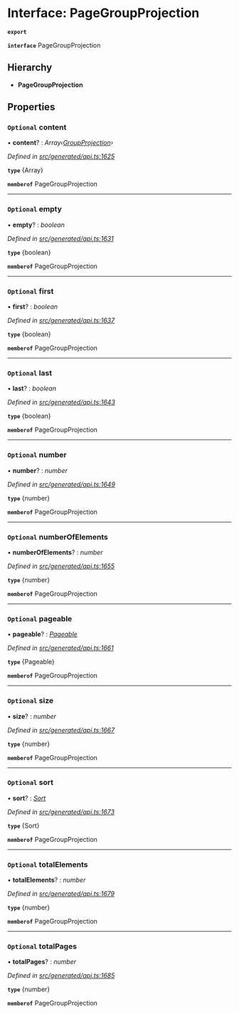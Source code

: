 # Interface: PageGroupProjection

**`export`** 

**`interface`** PageGroupProjection

## Hierarchy

* **PageGroupProjection**

## Properties

### `Optional` content

• **content**? : *Array‹[GroupProjection](_generated_api_.groupprojection.md)›*

*Defined in [src/generated/api.ts:1625](https://github.com/mailslurp/mailslurp-client-ts-js/blob/507ad2d/src/generated/api.ts#L1625)*

**`type`** {Array<GroupProjection>}

**`memberof`** PageGroupProjection

___

### `Optional` empty

• **empty**? : *boolean*

*Defined in [src/generated/api.ts:1631](https://github.com/mailslurp/mailslurp-client-ts-js/blob/507ad2d/src/generated/api.ts#L1631)*

**`type`** {boolean}

**`memberof`** PageGroupProjection

___

### `Optional` first

• **first**? : *boolean*

*Defined in [src/generated/api.ts:1637](https://github.com/mailslurp/mailslurp-client-ts-js/blob/507ad2d/src/generated/api.ts#L1637)*

**`type`** {boolean}

**`memberof`** PageGroupProjection

___

### `Optional` last

• **last**? : *boolean*

*Defined in [src/generated/api.ts:1643](https://github.com/mailslurp/mailslurp-client-ts-js/blob/507ad2d/src/generated/api.ts#L1643)*

**`type`** {boolean}

**`memberof`** PageGroupProjection

___

### `Optional` number

• **number**? : *number*

*Defined in [src/generated/api.ts:1649](https://github.com/mailslurp/mailslurp-client-ts-js/blob/507ad2d/src/generated/api.ts#L1649)*

**`type`** {number}

**`memberof`** PageGroupProjection

___

### `Optional` numberOfElements

• **numberOfElements**? : *number*

*Defined in [src/generated/api.ts:1655](https://github.com/mailslurp/mailslurp-client-ts-js/blob/507ad2d/src/generated/api.ts#L1655)*

**`type`** {number}

**`memberof`** PageGroupProjection

___

### `Optional` pageable

• **pageable**? : *[Pageable](_generated_api_.pageable.md)*

*Defined in [src/generated/api.ts:1661](https://github.com/mailslurp/mailslurp-client-ts-js/blob/507ad2d/src/generated/api.ts#L1661)*

**`type`** {Pageable}

**`memberof`** PageGroupProjection

___

### `Optional` size

• **size**? : *number*

*Defined in [src/generated/api.ts:1667](https://github.com/mailslurp/mailslurp-client-ts-js/blob/507ad2d/src/generated/api.ts#L1667)*

**`type`** {number}

**`memberof`** PageGroupProjection

___

### `Optional` sort

• **sort**? : *[Sort](_generated_api_.sort.md)*

*Defined in [src/generated/api.ts:1673](https://github.com/mailslurp/mailslurp-client-ts-js/blob/507ad2d/src/generated/api.ts#L1673)*

**`type`** {Sort}

**`memberof`** PageGroupProjection

___

### `Optional` totalElements

• **totalElements**? : *number*

*Defined in [src/generated/api.ts:1679](https://github.com/mailslurp/mailslurp-client-ts-js/blob/507ad2d/src/generated/api.ts#L1679)*

**`type`** {number}

**`memberof`** PageGroupProjection

___

### `Optional` totalPages

• **totalPages**? : *number*

*Defined in [src/generated/api.ts:1685](https://github.com/mailslurp/mailslurp-client-ts-js/blob/507ad2d/src/generated/api.ts#L1685)*

**`type`** {number}

**`memberof`** PageGroupProjection
